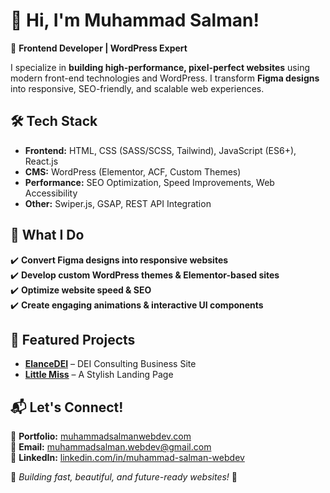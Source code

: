 # 👋 Hi, I'm Muhammad Salman!  

🚀 **Frontend Developer | WordPress Expert**  

I specialize in **building high-performance, pixel-perfect websites** using modern front-end technologies and WordPress. I transform **Figma designs** into responsive, SEO-friendly, and scalable web experiences.  

## 🛠️ **Tech Stack**  
- **Frontend:** HTML, CSS (SASS/SCSS, Tailwind), JavaScript (ES6+), React.js  
- **CMS:** WordPress (Elementor, ACF, Custom Themes)  
- **Performance:** SEO Optimization, Speed Improvements, Web Accessibility  
- **Other:** Swiper.js, GSAP, REST API Integration  

## 🚀 **What I Do**  
✔️ **Convert Figma designs into responsive websites**  
✔️ **Develop custom WordPress themes & Elementor-based sites**  
✔️ **Optimize website speed & SEO**  
✔️ **Create engaging animations & interactive UI components**  

## 📌 **Featured Projects**  
- **[ElanceDEI](https://github.com/muhammad-salman-webdev/elance-dei)** – DEI Consulting Business Site  
- **[Little Miss](https://github.com/muhammad-salman-webdev/little-miss)** – A Stylish Landing Page  

## 📬 **Let's Connect!**  
💼 **Portfolio:** [muhammadsalmanwebdev.com](https://muhammadsalmanwebdev.com/)  
📧 **Email:** [muhammadsalman.webdev@gmail.com](mailto:muhammadsalman.webdev@gmail.com)  
🔗 **LinkedIn:** [linkedin.com/in/muhammad-salman-webdev](https://linkedin.com/in/muhammad-salman-webdev)

🎯 *Building fast, beautiful, and future-ready websites!* 🚀
